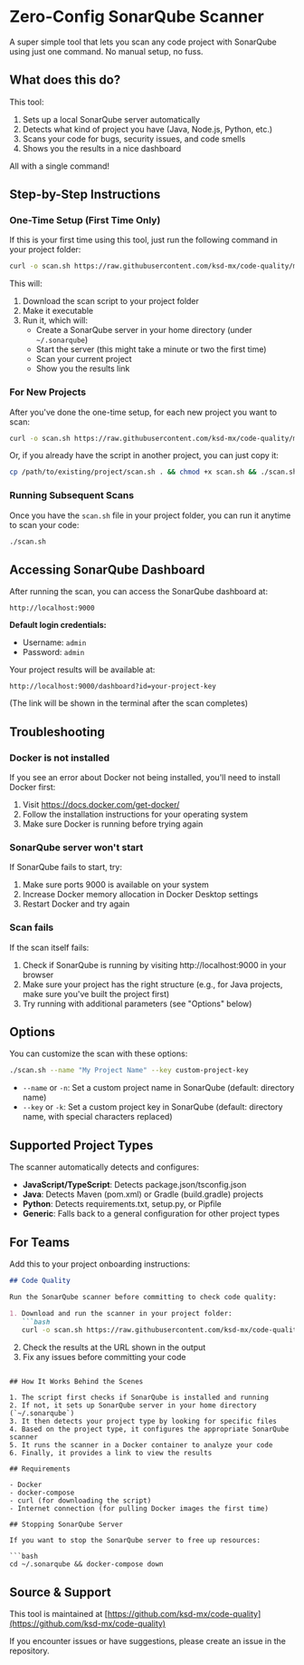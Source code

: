 # Zero-Config SonarQube Scanner

A super simple tool that lets you scan any code project with SonarQube using just one command. No manual setup, no fuss.

## What does this do?

This tool:
1. Sets up a local SonarQube server automatically
2. Detects what kind of project you have (Java, Node.js, Python, etc.)
3. Scans your code for bugs, security issues, and code smells
4. Shows you the results in a nice dashboard

All with a single command!

## Step-by-Step Instructions

### One-Time Setup (First Time Only)

If this is your first time using this tool, just run the following command in your project folder:

```bash
curl -o scan.sh https://raw.githubusercontent.com/ksd-mx/code-quality/main/scan.sh && chmod +x scan.sh && ./scan.sh
```

This will:
1. Download the scan script to your project folder
2. Make it executable
3. Run it, which will:
   - Create a SonarQube server in your home directory (under `~/.sonarqube`)
   - Start the server (this might take a minute or two the first time)
   - Scan your current project
   - Show you the results link

### For New Projects

After you've done the one-time setup, for each new project you want to scan:

```bash
curl -o scan.sh https://raw.githubusercontent.com/ksd-mx/code-quality/main/scan.sh && chmod +x scan.sh && ./scan.sh
```

Or, if you already have the script in another project, you can just copy it:

```bash
cp /path/to/existing/project/scan.sh . && chmod +x scan.sh && ./scan.sh
```

### Running Subsequent Scans

Once you have the `scan.sh` file in your project folder, you can run it anytime to scan your code:

```bash
./scan.sh
```

## Accessing SonarQube Dashboard

After running the scan, you can access the SonarQube dashboard at:

```
http://localhost:9000
```

**Default login credentials:**
- Username: `admin`
- Password: `admin`

Your project results will be available at:
```
http://localhost:9000/dashboard?id=your-project-key
```
(The link will be shown in the terminal after the scan completes)

## Troubleshooting

### Docker is not installed

If you see an error about Docker not being installed, you'll need to install Docker first:

1. Visit https://docs.docker.com/get-docker/
2. Follow the installation instructions for your operating system
3. Make sure Docker is running before trying again

### SonarQube server won't start

If SonarQube fails to start, try:

1. Make sure ports 9000 is available on your system
2. Increase Docker memory allocation in Docker Desktop settings
3. Restart Docker and try again

### Scan fails

If the scan itself fails:

1. Check if SonarQube is running by visiting http://localhost:9000 in your browser
2. Make sure your project has the right structure (e.g., for Java projects, make sure you've built the project first)
3. Try running with additional parameters (see "Options" below)

## Options

You can customize the scan with these options:

```bash
./scan.sh --name "My Project Name" --key custom-project-key
```

- `--name` or `-n`: Set a custom project name in SonarQube (default: directory name)
- `--key` or `-k`: Set a custom project key in SonarQube (default: directory name, with special characters replaced)

## Supported Project Types

The scanner automatically detects and configures:

- **JavaScript/TypeScript**: Detects package.json/tsconfig.json
- **Java**: Detects Maven (pom.xml) or Gradle (build.gradle) projects
- **Python**: Detects requirements.txt, setup.py, or Pipfile
- **Generic**: Falls back to a general configuration for other project types

## For Teams

Add this to your project onboarding instructions:

```markdown
## Code Quality

Run the SonarQube scanner before committing to check code quality:

1. Download and run the scanner in your project folder:
   ```bash
   curl -o scan.sh https://raw.githubusercontent.com/ksd-mx/code-quality/main/scan.sh && chmod +x scan.sh && ./scan.sh
   ```

2. Check the results at the URL shown in the output
3. Fix any issues before committing your code
```

## How It Works Behind the Scenes

1. The script first checks if SonarQube is installed and running
2. If not, it sets up SonarQube server in your home directory (`~/.sonarqube`)
3. It then detects your project type by looking for specific files
4. Based on the project type, it configures the appropriate SonarQube scanner
5. It runs the scanner in a Docker container to analyze your code
6. Finally, it provides a link to view the results

## Requirements

- Docker
- docker-compose
- curl (for downloading the script)
- Internet connection (for pulling Docker images the first time)

## Stopping SonarQube Server

If you want to stop the SonarQube server to free up resources:

```bash
cd ~/.sonarqube && docker-compose down
```

## Source & Support

This tool is maintained at [https://github.com/ksd-mx/code-quality](https://github.com/ksd-mx/code-quality)

If you encounter issues or have suggestions, please create an issue in the repository.